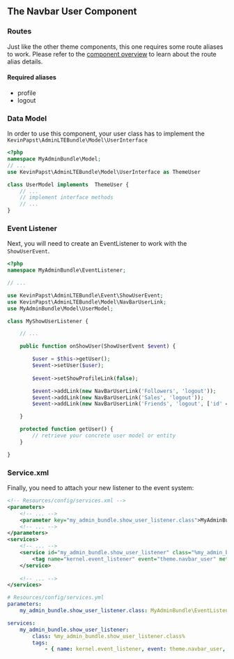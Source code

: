 ## The Navbar User Component

### Routes
Just like the other theme components, this one requires some route aliases to work. Please refer to the [component overview][1] to learn about the route alias details. 

#### Required aliases
* profile
* logout

### Data Model

In order to use this component, your user class has to implement the `KevinPapst\AdminLTEBundle\Model\UserInterface`
```php
<?php
namespace MyAdminBundle\Model;
// ...
use KevinPapst\AdminLTEBundle\Model\UserInterface as ThemeUser

class UserModel implements  ThemeUser {
	// ...
	// implement interface methods
	// ...
}
```
### Event Listener
Next, you will need to create an EventListener to work with the `ShowUserEvent`.
```php
<?php
namespace MyAdminBundle\EventListener;

// ...

use KevinPapst\AdminLTEBundle\Event\ShowUserEvent;
use KevinPapst\AdminLTEBundle\Model\NavBarUserLink;
use MyAdminBundle\Model\UserModel;

class MyShowUserListener {

	// ...

	public function onShowUser(ShowUserEvent $event) {

		$user = $this->getUser();
		$event->setUser($user);
		
		$event->setShowProfileLink(false);

		$event->addLink(new NavBarUserLink('Followers', 'logout'));
		$event->addLink(new NavBarUserLink('Sales', 'logout'));
		$event->addLink(new NavBarUserLink('Friends', 'logout', ['id' => 2]));

	}

	protected function getUser() {
		// retrieve your concrete user model or entity
	}

}
```
### Service.xml

Finally, you need to attach your new listener to the event system:
```xml
<!-- Resources/config/services.xml -->
<parameters>
	<!-- ... -->
	<parameter key="my_admin_bundle.show_user_listener.class">MyAdminBundle\EventListener\MyShowUserListener</parameter>
	<!-- ... -->
</parameters>
<services>
	<!-- ... -->
	<service id="my_admin_bundle.show_user_listener" class="%my_admin_bundle.show_user_listener.class%">
        <tag name="kernel.event_listener" event="theme.navbar_user" method="onShowUser" />
    </service>
	
	<!-- ... -->
</services>
```

```yaml
# Resources/config/services.yml
parameters:
    my_admin_bundle.show_user_listener.class: MyAdminBundle\EventListener\MyShowUserListener

services:
    my_admin_bundle.show_user_listener:
        class: %my_admin_bundle.show_user_listener.class%
        tags:
            - { name: kernel.event_listener, event: theme.navbar_user, method: onShowUser }
```

[1]: component_events.md
